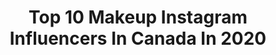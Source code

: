 ---
title: Top 10 Makeup Instagram Influencers In Canada In 2020
description: >-
  Find top makeup Instagram influencers in Canada in 2020. Most popular hashtags: #wakeupandmakeup #colourpopme #colourpopcosmetics #100daysofmakeup.
platform: Instagram
profiles:
  - username: "mimis_signature"
    fullname: >-
      Mimi’s Signature | Makeup
    location: "Canada"
    followers: 19291
    engagement: 638
    commentsToLikes: 0.080077
    id: ck5zp2vtorvsy0i14c63wht3o
    verified: false
    hashtags: "#coursmaquillage, #glow, #lancomecanada, #beaut"
  - username: "cakedupcassie"
    fullname: >-
      Cassie Lee
    location: "Canada"
    followers: 3355
    engagement: 1983
    commentsToLikes: 0.138415
    id: ck8syubhcm1c70j78trqiwd1d
    verified: false
    hashtags: "#makeuplook, #makeupofinstagram, #explorepage, #cutcrease"
  - username: "makeupbyliraz"
    fullname: >-
      Makeup By Liraz
    location: "Canada"
    followers: 84564
    engagement: 504
    commentsToLikes: 0.363870
    id: ck8sx6vm8gcr60j78tm8otbs4
    verified: false
    hashtags: "#keepingitreal, #makeupgiveaway, #businessowner, #vaughn"
  - username: "sumrahjehan"
    fullname: >-
      Sumrah Jehan 🕊
    location: "Canada"
    followers: 46082
    engagement: 391
    commentsToLikes: 0.144666
    id: ck15rfjm17olh0i19qt1axb6s
    verified: false
    hashtags: "#husky, #fashionblogger, #styleblogger, #makeupoftheday"
  - username: "karen.liao"
    fullname: >-
      𝐊𝐀𝐑𝐄𝐍 𝐋𝐈𝐀𝐎
    location: "Canada"
    followers: 11452
    engagement: 2050
    commentsToLikes: 0.030393
    id: ck8weuahoem9y0j78czrszljs
    verified: false
    hashtags: "#quarantine, #lilkeed, #sidehustle, #funny"
  - username: "gingersbeautycorner"
    fullname: >-
      Redhead | Canadian Beauty 🇨🇦
    location: "Canada"
    followers: 33718
    engagement: 314
    commentsToLikes: 0.057224
    id: ck0w5xvba5yvn0i19we8pszad
    verified: false
    hashtags: "#pastel, #ofracosmetics, #sailormoon, #stilazzixjordan"
  - username: "eliseestrada"
    fullname: >-
      Elise Estrada 🇨🇦🇵🇭
    location: "Canada"
    followers: 54435
    engagement: 311
    commentsToLikes: 0.141684
    id: ck55q1tq0bwo50i11u1cs4847
    verified: true
    hashtags: "#ad, #fashionnova"
  - username: "colourmeartistry"
    fullname: >-
      Kimberly Dawn 🦋
    location: "Canada"
    followers: 184330
    engagement: 359
    commentsToLikes: 0.033113
    id: ck8tas2b7su0o0j788ld43kq6
    verified: false
    hashtags: "#purpleeyes, #anotherdaystronger, #haloeye, #smokedoutlook"
  - username: "fatimacaser"
    fullname: >-
      𝖋𝖆𝖙𝖎𝖒𝖆 𝖈𝖆𝖘𝖊𝖗 ✨
    location: "Canada"
    followers: 26735
    engagement: 726
    commentsToLikes: 0.045651
    id: ck15tfjhxhtzw0i19wlxwykgu
    verified: false
    hashtags: "#glamcor, #penny4uthots, #underdawg, #stunna"
  - username: "_amandaha"
    fullname: >-
      AMANDA
    location: "Canada"
    followers: 8609
    engagement: 1004
    commentsToLikes: 0.040107
    id: ck13apxvcrl8k0i190qm6borp
    verified: false
    hashtags: "#mercuryretrograde, #fentybeauty, #sorrynotsorry, #nudepalette"
---